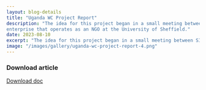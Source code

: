 ```yaml
---
layout: blog-details
title: "Uganda WC Project Report"
description: "The idea for this project began in a small meeting between SIDshare – a social run social
enterprise that operates as an NGO at the University of Sheffield."
date: 2023-08-10
excerpt: "The idea for this project began in a small meeting between SIDshare at the University of Sheffield"
image: "/images/gallery/uganda-wc-project-report-4.png"
---
```




### Download article
[Download doc](/documents/uganda-wc-project-report.pdf)
